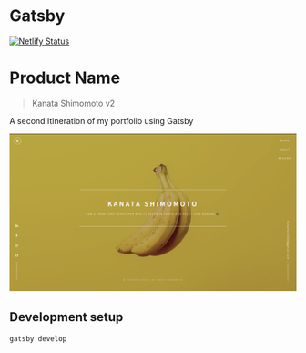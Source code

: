 # Gatsby

[![Netlify Status](https://api.netlify.com/api/v1/badges/b75a8004-bd43-477d-b679-8a2e1431fdc6/deploy-status)](https://app.netlify.com/sites/kanatagatsby/deploys)


# Product Name
> Kanata Shimomoto v2

A second Itineration of my portfolio using Gatsby

![](screenshot.png)


## Development setup


```sh
gatsby develop
```
